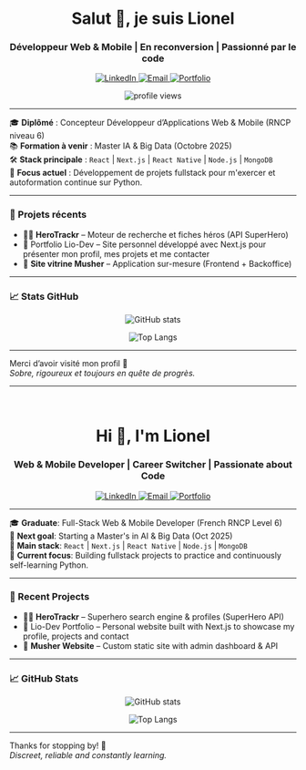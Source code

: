 <h1 align="center">Salut 👋, je suis Lionel</h1>
<h3 align="center">Développeur Web & Mobile | En reconversion | Passionné par le code</h3>

<p align="center">
  <a href="https://www.linkedin.com/in/lionel-dufour-00b85189/" target="_blank">
    <img alt="LinkedIn" src="https://img.shields.io/badge/LinkedIn-blue?style=for-the-badge&logo=linkedin" />
  </a>
  <a href="mailto:contact@lio-dev.fr" target="_blank">
    <img alt="Email" src="https://img.shields.io/badge/Email-contact@lio--dev.fr-red?style=for-the-badge&logo=gmail" />
  </a>
  <a href="https://lio-dev.fr" target="_blank">
    <img alt="Portfolio" src="https://img.shields.io/badge/Portfolio-lio--dev.fr-orange?style=for-the-badge&logo=vercel" />
  </a>
</p>

<p align="center">
  <img src="https://komarev.com/ghpvc/?username=LionelDuff&style=flat-square&color=orange" alt="profile views" />
</p>

---

🎓 **Diplômé** : Concepteur Développeur d’Applications Web & Mobile (RNCP niveau 6)  
📚 **Formation à venir** : Master IA & Big Data (Octobre 2025)  
🛠️ **Stack principale** : `React` | `Next.js` | `React Native` | `Node.js` | `MongoDB`  
🔐 **Focus actuel** : Développement de projets fullstack pour m'exercer et autoformation continue sur Python.

---

### 🧠 Projets récents

- 🦸‍♂️ **HeroTrackr** – Moteur de recherche et fiches héros (API SuperHero)
- 💼 Portfolio Lio-Dev – Site personnel développé avec Next.js pour présenter mon profil, mes projets et me contacter
- 🐺 **Site vitrine Musher** – Application sur-mesure (Frontend + Backoffice)

---

### 📈 Stats GitHub

<p align="center">
  <img src="https://github-readme-stats.vercel.app/api?username=LionelDuff&show_icons=true&theme=default&hide_title=true" alt="GitHub stats" />
</p>

<p align="center">
  <img src="https://github-readme-stats.vercel.app/api/top-langs/?username=LionelDuff&layout=compact&theme=default" alt="Top Langs" />
</p>

---

Merci d’avoir visité mon profil 🙏  
_Sobre, rigoureux et toujours en quête de progrès._

---

<br />

<h1 align="center">Hi 👋, I'm Lionel</h1>
<h3 align="center">Web & Mobile Developer | Career Switcher | Passionate about Code</h3>

<p align="center">
  <a href="https://www.linkedin.com/in/lionel-dufour-00b85189/" target="_blank">
    <img alt="LinkedIn" src="https://img.shields.io/badge/LinkedIn-blue?style=for-the-badge&logo=linkedin" />
  </a>
  <a href="mailto:contact@lio-dev.fr" target="_blank">
    <img alt="Email" src="https://img.shields.io/badge/Email-contact@lio--dev.fr-red?style=for-the-badge&logo=gmail" />
  </a>
  <a href="https://lio-dev.fr" target="_blank">
    <img alt="Portfolio" src="https://img.shields.io/badge/Portfolio-lio--dev.fr-orange?style=for-the-badge&logo=vercel" />
  </a>
</p>

---

🎓 **Graduate**: Full-Stack Web & Mobile Developer (French RNCP Level 6)  
🎯 **Next goal**: Starting a Master's in AI & Big Data (Oct 2025)  
🧰 **Main stack**: `React` | `Next.js` | `React Native` | `Node.js` | `MongoDB`  
🔐 **Current focus**: Building fullstack projects to practice and continuously self-learning Python.

---

### 🧠 Recent Projects

- 🦸‍♂️ **HeroTrackr** – Superhero search engine & profiles (SuperHero API)
- 💼 Lio-Dev Portfolio – Personal website built with Next.js to showcase my profile, projects and contact
- 🐺 **Musher Website** – Custom static site with admin dashboard & API

---

### 📈 GitHub Stats

<p align="center">
  <img src="https://github-readme-stats.vercel.app/api?username=LionelDuff&show_icons=true&theme=default&hide_title=true" alt="GitHub stats" />
</p>

<p align="center">
  <img src="https://github-readme-stats.vercel.app/api/top-langs/?username=LionelDuff&layout=compact&theme=default" alt="Top Langs" />
</p>

---

Thanks for stopping by! 🙏  
_Discreet, reliable and constantly learning._
